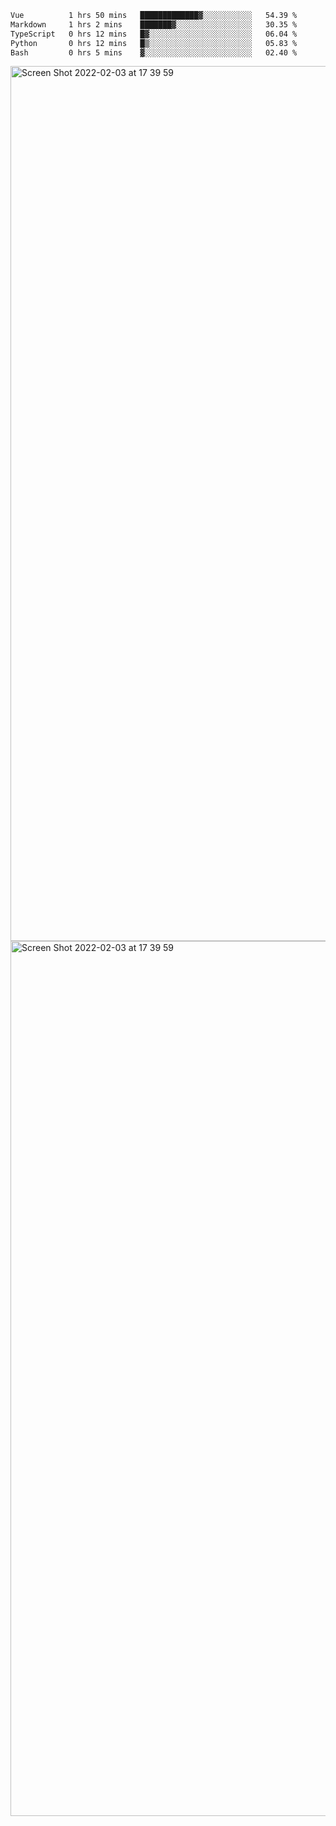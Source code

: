 <!--START_SECTION:waka-->

```txt
Vue          1 hrs 50 mins   █████████████▓░░░░░░░░░░░   54.39 %
Markdown     1 hrs 2 mins    ███████▓░░░░░░░░░░░░░░░░░   30.35 %
TypeScript   0 hrs 12 mins   █▓░░░░░░░░░░░░░░░░░░░░░░░   06.04 %
Python       0 hrs 12 mins   █▒░░░░░░░░░░░░░░░░░░░░░░░   05.83 %
Bash         0 hrs 5 mins    ▓░░░░░░░░░░░░░░░░░░░░░░░░   02.40 %
```

<!--END_SECTION:waka-->

<img width="1400" alt="Screen Shot 2022-02-03 at 17 39 59" src="https://user-images.githubusercontent.com/45716542/152387304-f2b60485-53a6-4f4b-a818-5cefb1b0c0ae.png">
<img width="1400" alt="Screen Shot 2022-02-03 at 17 39 59" src="https://user-images.githubusercontent.com/45716542/152387273-ea5cdf21-2a45-44da-8bef-00c1763b1d42.png">
